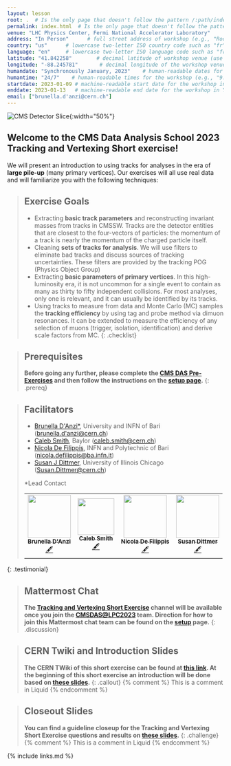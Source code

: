 ```yaml
---
layout: lesson
root: .  # Is the only page that doesn't follow the pattern /:path/index.html
permalink: index.html  # Is the only page that doesn't follow the pattern /:path/index.html
venue: "LHC Physics Center, Fermi National Accelerator Laboratory"        # brief name of the institution that hosts the workshop without address (e.g., "Euphoric State University")
address: "In Person"      # full street address of workshop (e.g., "Room A, 123 Forth Street, Blimingen, Euphoria"), videoconferencing URL, or 'online'
country: "us"      # lowercase two-letter ISO country code such as "fr" (see https://en.wikipedia.org/wiki/ISO_3166-1#Current_codes) for the institution that hosts the workshop
language: "en"     # lowercase two-letter ISO language code such as "fr" (see https://en.wikipedia.org/wiki/List_of_ISO_639-1_codes) for the
latitude: "41.842258"        # decimal latitude of workshop venue (use https://www.latlong.net/)
longitude: "-88.245781"       # decimal longitude of the workshop venue (use https://www.latlong.net)
humandate: "Synchronously January, 2023"    # human-readable dates for the workshop (e.g., "Feb 17-18, 2020")
humantime: "24/7"    # human-readable times for the workshop (e.g., "9:00 am - 4:30 pm")
startdate: 2023-01-09 # machine-readable start date for the workshop in YYYY-MM-DD format like 2015-01-01
enddate: 2023-01-13   # machine-readable end date for the workshop in YYYY-MM-DD format like 2015-01-02
email: ["brunella.d'anzi@cern.ch"]
---
```


![CMS Detector Slice](https://cmsexperiment.web.cern.ch/sites/cmsexperiment.web.cern.ch/files/detectoroverview.gif){:width="50%"}

## Welcome to the CMS Data Analysis School 2023 Tracking and Vertexing Short exercise!

We will present an introduction to using tracks for analyses in the era of **large pile-up** (many primary vertices). Our exercises will all use real data and will familiarize you with the following techniques:

> ## Exercise Goals
> - Extracting **basic track parameters** and reconstructing invariant masses from tracks in CMSSW. Tracks are the detector entities that are closest to the four-vectors of particles: the momentum of a track is nearly the momentum of the charged particle itself.
> - Cleaning **sets of tracks for analysis**. We will use filters to eliminate bad tracks and discuss sources of tracking uncertainties. These filters are provided by the tracking POG (Physics Object Group)
> - Extracting **basic parameters of primary vertices**. In this high-luminosity era, it is not uncommon for a single event to contain as many as thirty to fifty independent collisions. For most analyses, only one is relevant, and it can usually be identified by its tracks.
> - Using tracks to measure from data and Monte Carlo (MC) samples the **tracking efficiency** by using tag and probe method via dimuon resonances. It can be extended to measure the efficiency of any selection of muons (trigger, isolation, identification) and derive scale factors from MC.
{: .checklist}

> ## Prerequisites
> **Before going any further, please complete the [CMS DAS Pre-Exercises](https://fnallpc.github.io/cms-das-pre-exercises/) and then follow the instructions on the [setup page](setup.md).**
{: .prereq}

> ## Facilitators
> * [Brunella D'Anzi*](https://twiki.cern.ch/twiki/bin/view/Main/BrunellaDAnzi), University and INFN of Bari ([brunella.d'anzi@cern.ch](mailto:brunella.d'anzi@cern.ch)) 
> * [Caleb Smith](https://twiki.cern.ch/twiki/bin/view/Main/CalebJamesSmith), Baylor ([caleb.smith@cern.ch](mailto:caleb.smith@cern.ch)) 
> * [Nicola De Filippis](https://twiki.cern.ch/twiki/bin/view/Main/NicolaDeFilippis), INFN and Polytechnic of Bari ([nicola.defilippis@ba.infn.it](mailto:nicola.defilippis@ba.infn.it)) 
> * [Susan J Dittmer](https://twiki.cern.ch/twiki/bin/view/Main/SusanDittmer), University of Illinois Chicago ([Susan.Dittmer@cern.ch](mailto:susan.dittmer@cern.ch))
>  
> *Lead Contact
> <table>
>   <tr>
>     <td align="center"><a href="https://github.com/bdanzi"><img src="https://avatars.githubusercontent.com/u/75045014?s=96&v=4" width="100px;" alt=""/><br /><sub><b>Brunella D'Anzi</b></sub></a><br /><a href="https://web2.ba.infn.it/bdanzi//" title="More about her">🖋</a></td>
>     <td align="center"><a href="https://physics.ku.edu/people/smith-caleb"><img src="https://lpc.fnal.gov/CMSDAS2022/Caleb_Smith.jpg" width="85px;" alt=""/><br /><sub><b>Caleb Smith</b></sub></a><br /><a href="https://physics.ku.edu/people/smith-caleb" title="More about him">🖋</a></td>
>     <td align="center"><a href="https://lpc.fnal.gov/fellows/2018/Nicola_De_Filippis.shtml"><img src="https://lpc.fnal.gov/fellows/imgs/med/2018/Nicola_De_Filippis.jpg" width="100px;" alt=""/><br /><sub><b>Nicola De Filippis</b></sub></a><br /><a href="https://lpc.fnal.gov/fellows/2018/Nicola_De_Filippis.shtml" title="More about him">🖋</a></td>
>     <td align="center"><a href="https://hep.phys.uic.edu/post-docs/"><img src="https://lpc.fnal.gov/CMSDAS2022/No_Photo.png" width="100px;" alt=""/><br /><sub><b>Susan Dittmer</b></sub></a><br /><a href="https://hep.phys.uic.edu/post-docs/" title="More about her">🖋</a></td>
>   </tr>
> </table>
{: .testimonial}

> ## Mattermost Chat
> **The [Tracking and Vertexing Short Exercise](https://mattermost.web.cern.ch/cmsdaslpc2023/channels/shortextrackingvertexing) channel will be available once you join the [CMSDAS@LPC2023](https://mattermost.web.cern.ch/cmsdaslpc2023/channels/town-square) team. Direction for how to join this Mattermost chat team can be found on the <a href="setup.html">setup</a> page.**
{: .discussion}

> ## CERN Twiki and Introduction Slides
> **The CERN TWiki of this short exercise can be found at [this link](https://twiki.cern.ch/twiki/bin/view/CMS/SWGuideCMSDataAnalysisSchoolLPC2023TrackingVertexingShortExercise). At the beginning of this short exercise an introduction will be done based on [these slides](https://twiki.cern.ch/twiki/pub/CMS/SWGuideCMSDataAnalysisSchoolLPC2023TrackingVertexingShortExercise/CMSDAS2023_TrackingVertexingExercise_Introduction.pdf).**
{: .callout}
{% comment %} This is a comment in Liquid {% endcomment %}

> ## Closeout Slides
> **You can find a guideline closeup for the Tracking and Vertexing Short Exercise questions and results on [these slides](https://twiki.cern.ch/twiki/pub/CMS/SWGuideCMSDataAnalysisSchoolLPC2023TrackingVertexingShortExercise/CMSDAS2023_TrackingVertexingExercise_Introduction.pdf).**
{: .challenge}
{% comment %} This is a comment in Liquid {% endcomment %}

{% include links.md %}
